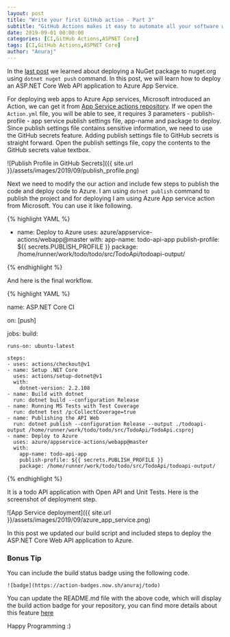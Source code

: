 ```yaml
---
layout: post
title: "Write your first GitHub action - Part 3"
subtitle: "GitHub Actions makes it easy to automate all your software workflows. This post is about deploying your ASP.NET Core Web API application to Azure App service."
date: 2019-09-01 00:00:00
categories: [CI,GitHub Actions,ASPNET Core]
tags: [CI,GitHub Actions,ASPNET Core]
author: "Anuraj"
---
```

In the [last post](https://dotnetthoughts.net/write-your-first-github-action-part-2/) we learned about deploying a NuGet package to nuget.org using `dotnet nuget push` command. In this post, we will learn how to deploy an ASP.NET Core Web API application to Azure App Service.

For deploying web apps to Azure App services, Microsoft introduced an Action, we can get it from [App Service actions repository](https://github.com/Azure/appservice-actions). If we open the `Action.yml` file, you will be able to see, it requires 3 parameters - publish-profile - app service publish settings file, app-name and package to deploy. Since publish settings file contains sensitive information, we need to use the GitHub secrets feature. Adding publish settings file to GitHub secrets is straight forward. Open the publish settings file, copy the contents to the GitHub secrets value textbox.

![Publish Profile in GitHub Secrets]({{ site.url }}/assets/images/2019/09/publish_profile.png)

Next we need to modify the our action and include few steps to publish the code and deploy code to Azure. I am using `dotnet publish` command to publish the project and for deploying I am using Azure App service action from Microsoft. You can use it like following.

{% highlight YAML %}

- name: Deploy to Azure
  uses: azure/appservice-actions/webapp@master
  with: 
    app-name: todo-api-app
    publish-profile: ${{ secrets.PUBLISH_PROFILE }}
    package: /home/runner/work/todo/todo/src/TodoApi/todoapi-output/

{% endhighlight %}

And here is the final workflow.

{% highlight YAML %}

name: ASP.NET Core CI

on: [push]

jobs:
  build:

    runs-on: ubuntu-latest
    
    steps:
    - uses: actions/checkout@v1
    - name: Setup .NET Core
      uses: actions/setup-dotnet@v1
      with:
        dotnet-version: 2.2.108
    - name: Build with dotnet
      run: dotnet build --configuration Release
    - name: Running MS Tests with Test Coverage
      run: dotnet test /p:CollectCoverage=true
    - name: Publishing the API Web
      run: dotnet publish --configuration Release --output ./todoapi-output /home/runner/work/todo/todo/src/TodoApi/TodoApi.csproj
    - name: Deploy to Azure
      uses: azure/appservice-actions/webapp@master
      with: 
        app-name: todo-api-app
        publish-profile: ${{ secrets.PUBLISH_PROFILE }}
        package: /home/runner/work/todo/todo/src/TodoApi/todoapi-output/

{% endhighlight %}

It is a todo API application with Open API and Unit Tests. Here is the screenshot of deployment step.

![App Service deployment]({{ site.url }}/assets/images/2019/09/azure_app_service.png)

In this post we updated our build script and included steps to deploy the ASP.NET Core Web API application to Azure.

### Bonus Tip

You can include the build status badge using the following code. 

```![badge](https://action-badges.now.sh/anuraj/todo)```

You can update the README.md file with the above code, which will display the build action badge for your repository, you can find more details about this feature [here](https://action-badges.now.sh)

Happy Programming :)